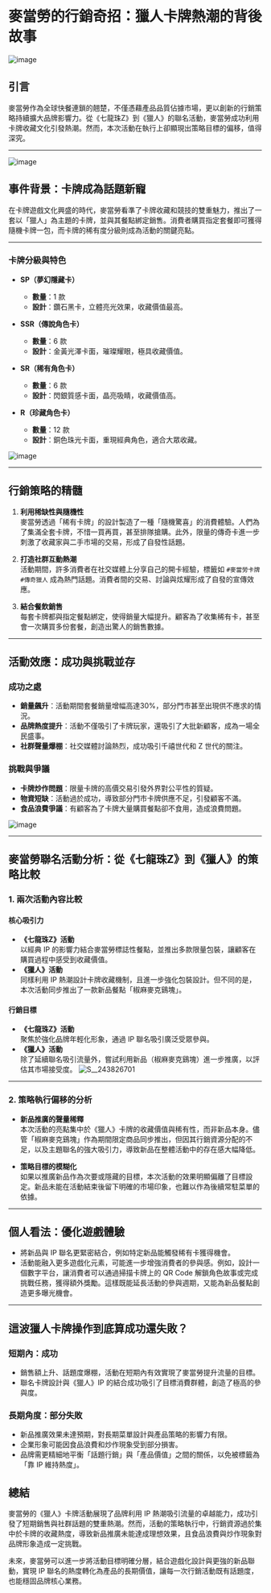 # 麥當勞的行銷奇招：獵人卡牌熱潮的背後故事

![image](https://github.com/user-attachments/assets/4eba36ec-2f34-44bd-a1f1-5dfd0eaf9b3d)

## 引言
麥當勞作為全球快餐連鎖的翹楚，不僅憑藉產品品質佔據市場，更以創新的行銷策略持續擴大品牌影響力。從《七龍珠Z》到《獵人》的聯名活動，麥當勞成功利用卡牌收藏文化引發熱潮。然而，本次活動在執行上卻顯現出策略目標的偏移，值得深究。

---
![image](https://github.com/user-attachments/assets/068a02ad-4141-4161-9f76-223dcf9775dd)

## 事件背景：卡牌成為話題新寵
在卡牌遊戲文化興盛的時代，麥當勞看準了卡牌收藏和競技的雙重魅力，推出了一套以「獵人」為主題的卡牌，並與其餐點綁定銷售。消費者購買指定套餐即可獲得隨機卡牌一包，而卡牌的稀有度分級則成為活動的關鍵亮點。

---
### 卡牌分級與特色
- **SP（夢幻隱藏卡）**  
  - **數量**：1 款  
  - **設計**：鑽石黑卡，立體亮光效果，收藏價值最高。
  
- **SSR（傳說角色卡）**  
  - **數量**：6 款  
  - **設計**：金黃光澤卡面，璀璨耀眼，極具收藏價值。
  
- **SR（稀有角色卡）**  
  - **數量**：6 款  
  - **設計**：閃銀質感卡面，晶亮吸睛，收藏價值高。
  
- **R（珍藏角色卡）**  
  - **數量**：12 款  
  - **設計**：銅色珠光卡面，重現經典角色，適合大眾收藏。
    
![image](https://github.com/user-attachments/assets/f6b79a38-8046-4386-83ca-b64e9ec696e1)

---

## 行銷策略的精髓

1. **利用稀缺性與隨機性**  
   麥當勞透過「稀有卡牌」的設計製造了一種「隨機驚喜」的消費體驗。人們為了集滿全套卡牌，不惜一買再買，甚至排隊搶購。此外，限量的傳奇卡進一步刺激了收藏家與二手市場的交易，形成了自發性話題。

2. **打造社群互動熱潮**  
   活動期間，許多消費者在社交媒體上分享自己的開卡經驗，標籤如 `#麥當勞卡牌` `#傳奇獵人` 成為熱門話題。消費者間的交易、討論與炫耀形成了自發的宣傳效應。

3. **結合餐飲銷售**  
   每套卡牌都與指定餐點綁定，使得銷量大幅提升。顧客為了收集稀有卡，甚至會一次購買多份套餐，創造出驚人的銷售數據。

---

## 活動效應：成功與挑戰並存

### 成功之處
- **銷量飆升**：活動期間套餐銷量增幅高達30%，部分門市甚至出現供不應求的情況。  
- **品牌熱度提升**：活動不僅吸引了卡牌玩家，還吸引了大批新顧客，成為一場全民盛事。  
- **社群聲量爆棚**：社交媒體討論熱烈，成功吸引千禧世代和 Z 世代的關注。

### 挑戰與爭議
- **卡牌炒作問題**：限量卡牌的高價交易引發外界對公平性的質疑。  
- **物資短缺**：活動過於成功，導致部分門市卡牌供應不足，引發顧客不滿。  
- **食品浪費爭議**：有顧客為了卡牌大量購買餐點卻不食用，造成浪費問題。


![image](https://github.com/user-attachments/assets/55e7e970-a342-4324-a56c-071d3f59dfb4)


---

## 麥當勞聯名活動分析：從《七龍珠Z》到《獵人》的策略比較

### 1. 兩次活動內容比較

#### 核心吸引力
- **《七龍珠Z》活動**  
  以經典 IP 的影響力結合麥當勞標誌性餐點，並推出多款限量包裝，讓顧客在購買過程中感受到收藏價值。  
- **《獵人》活動**  
  同樣利用 IP 熱潮設計卡牌收藏機制，且進一步強化包裝設計。但不同的是，本次活動同步推出了一款新品餐點「椒麻麥克鷄塊」。

#### 行銷目標
- **《七龍珠Z》活動**  
  聚焦於強化品牌年輕化形象，通過 IP 聯名吸引廣泛受眾參與。  
- **《獵人》活動**  
  除了延續聯名吸引流量外，嘗試利用新品（椒麻麥克鷄塊）進一步推廣，以評估其市場接受度。
![S__243826701](https://github.com/user-attachments/assets/fdd0bbe1-f098-47e3-952a-d6bbfd31553b)

---


### 2. 策略執行偏移的分析

- **新品推廣的聲量稀釋**  
  本次活動的亮點集中於《獵人》卡牌的收藏價值與稀有性，而非新品本身。儘管「椒麻麥克鷄塊」作為期間限定商品同步推出，但因其行銷資源分配的不足，以及主題聯名的強大吸引力，導致新品在整體活動中的存在感大幅降低。

- **策略目標的模糊化**  
  如果以推廣新品作為次要或隱藏的目標，本次活動的效果明顯偏離了目標設定。新品未能在活動結束後留下明確的市場印象，也難以作為後續常駐菜單的依據。

---

## 個人看法：優化遊戲體驗
- 將新品與 IP 聯名更緊密結合，例如特定新品能觸發稀有卡獲得機會。  
- 活動能融入更多遊戲化元素，可能進一步增強消費者的參與感。例如，設計一個數字平台，讓消費者可以通過掃描卡牌上的 QR Code 解鎖角色故事或完成挑戰任務，獲得額外獎勵。這樣既能延長活動的參與週期，又能為新品餐點創造更多曝光機會。

---

## 這波獵人卡牌操作到底算成功還失敗？

### 短期內：成功
- 銷售額上升、話題度爆棚，活動在短期內有效實現了麥當勞提升流量的目標。  
- 聯名卡牌設計與《獵人》IP 的結合成功吸引了目標消費群體，創造了極高的參與度。

### 長期角度：部分失敗
- 新品推廣效果未達預期，對長期菜單設計與產品策略的影響力有限。  
- 企業形象可能因食品浪費和炒作現象受到部分損害。  
- 品牌需更精細地平衡「話題行銷」與「產品價值」之間的關係，以免被標籤為「靠 IP 維持熱度」。

## 總結

麥當勞的《獵人》卡牌活動展現了品牌利用 IP 熱潮吸引流量的卓越能力，成功引發了短期銷售與社群話題的雙重熱潮。然而，活動的策略執行中，行銷資源過於集中於卡牌的收藏熱度，導致新品推廣未能達成理想效果，且食品浪費與炒作現象對品牌形象造成一定挑戰。

未來，麥當勞可以進一步將活動目標明確分層，結合遊戲化設計與更強的新品聯動，實現 IP 聯名的熱度轉化為產品的長期價值，讓每一次行銷活動既有話題度，也能穩固品牌核心業務。



